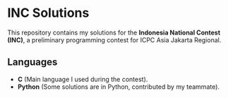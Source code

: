 # INC Solutions

This repository contains my solutions for the **Indonesia National Contest (INC)**, 
a preliminary programming contest for ICPC Asia Jakarta Regional.

## Languages
- **C** (Main language I used during the contest).
- **Python** (Some solutions are in Python, contributed by my teammate).

